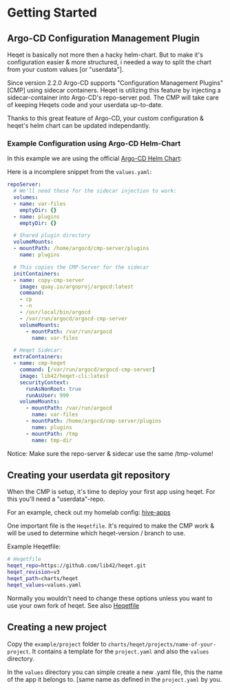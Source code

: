 # Getting Started

## Argo-CD Configuration Management Plugin

Heqet is basically not more then a hacky helm-chart. But to make it's configuration easier & more structured, i needed a way to split the chart from your custom values [or "userdata"].

Since version 2.2.0 Argo-CD supports "Configuration Management Plugins" [CMP] using sidecar containers. Heqet is utilizing this feature by injecting a sidecar-container into Argo-CD's repo-server pod. The CMP will take care of keeping Heqets code and your userdata up-to-date.

Thanks to this great feature of Argo-CD, your custom configuration & heqet's helm chart can be updated independantly.

### Example Configuration using Argo-CD Helm-Chart

In this example we are using the official [Argo-CD Helm Chart](https://github.com/argoproj/argo-helm/tree/master/charts/argo-cd):

Here is a incomplere snippet from the `values.yaml`:

``` yaml
repoServer:
  # We'll need these for the sidecar injection to work:
  volumes:
  - name: var-files
    emptyDir: {}
  - name: plugins
    emptyDir: {}

  # Shared plugin directory
  volumeMounts:
  - mountPath: /home/argocd/cmp-server/plugins
    name: plugins

  # This copies the CMP-Server for the sidecar
  initContainers:
  - name: copy-cmp-server
    image: quay.io/argoproj/argocd:latest
    command:
    - cp
    - -n
    - /usr/local/bin/argocd
    - /var/run/argocd/argocd-cmp-server
    volumeMounts:
      - mountPath: /var/run/argocd
        name: var-files

  # Heqet Sidecar:
  extraContainers:
  - name: cmp-heqet
    command: [/var/run/argocd/argocd-cmp-server]
    image: lib42/heqet-cli:latest
    securityContext:
      runAsNonRoot: true
      runAsUser: 999
    volumeMounts:
      - mountPath: /var/run/argocd
        name: var-files
      - mountPath: /home/argocd/cmp-server/plugins
        name: plugins
      - mountPath: /tmp
        name: tmp-dir
```

Notice: Make sure the repo-server & sidecar use the same /tmp-volume!


## Creating your userdata git repository

When the CMP is setup, it's time to deploy your first app using heqet. For this you'll need a "userdata"-repo. 

For an example, check out my homelab config: [hive-apps](https://github.com/Nold360/hive-apps/)

One important file is the `Heqetfile`. It's required to make the CMP work & will be used to determine which heqet-version / branch to use.

Example Heqetfile:
``` bash
# Heqetfile
heqet_repo=https://github.com/lib42/heqet.git
heqet_revision=v3
heqet_path=charts/heqet
heqet_values=values.yaml
```

Normally you wouldn't need to change these options unless you want to use your own fork of heqet. See also [Heqetfile](/heqet/config/heqetfile)

## Creating a new project

Copy the `example/project` folder to `charts/heqet/projects/name-of-your-project`. It contains a template for the `project.yaml` and also the `values` directory.

In the `values` directory you can simple create a new .yaml file, this the name of the app it belongs to. [same name as defined in the `project.yaml` by you. 

